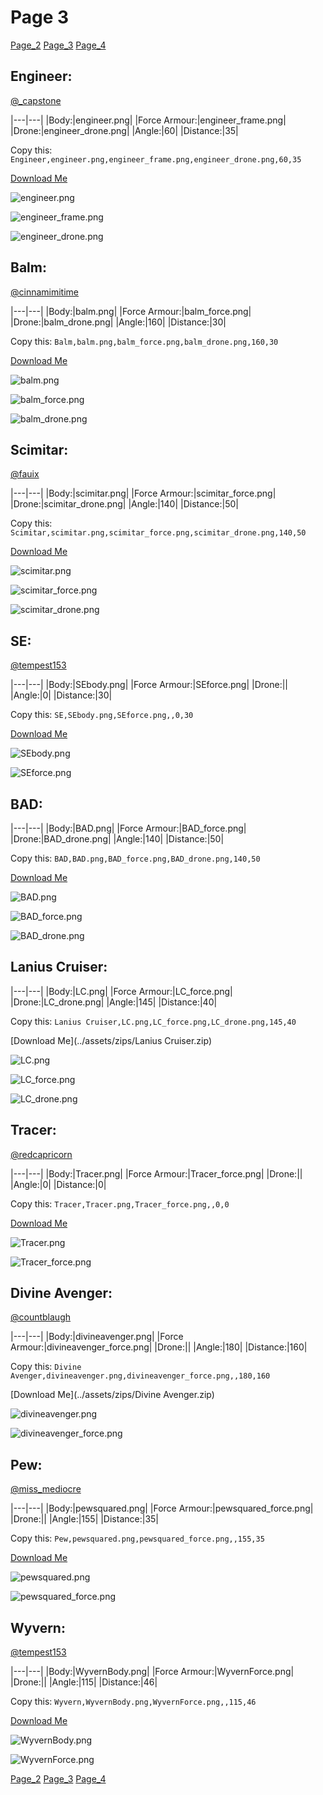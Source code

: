 # Page 3

[Page_2](./Page_2.md)
[Page_3](./Page_3.md)
[Page_4](./Page_4.md)

## **Engineer**:
[@_capstone](https://discord.com/users/551431332253794304)


|---|---|
|Body:|engineer.png|
|Force Armour:|engineer_frame.png|
|Drone:|engineer_drone.png|
|Angle:|60|
|Distance:|35|

Copy this: `Engineer,engineer.png,engineer_frame.png,engineer_drone.png,60,35`

[Download Me](../assets/zips/Engineer.zip)


![engineer.png](./../custom_skins/engineer.png)

![engineer_frame.png](./../custom_skins/engineer_frame.png)


![engineer_drone.png](./../custom_skins/engineer_drone.png)



## **Balm**:
[@cinnamimitime](https://discord.com/users/161502244284530688)


|---|---|
|Body:|balm.png|
|Force Armour:|balm_force.png|
|Drone:|balm_drone.png|
|Angle:|160|
|Distance:|30|

Copy this: `Balm,balm.png,balm_force.png,balm_drone.png,160,30`

[Download Me](../assets/zips/Balm.zip)


![balm.png](./../custom_skins/balm.png)

![balm_force.png](./../custom_skins/balm_force.png)


![balm_drone.png](./../custom_skins/balm_drone.png)



## **Scimitar**:
[@fauix](https://discord.com/users/120018768477945856)


|---|---|
|Body:|scimitar.png|
|Force Armour:|scimitar_force.png|
|Drone:|scimitar_drone.png|
|Angle:|140|
|Distance:|50|

Copy this: `Scimitar,scimitar.png,scimitar_force.png,scimitar_drone.png,140,50`

[Download Me](../assets/zips/Scimitar.zip)


![scimitar.png](./../custom_skins/scimitar.png)

![scimitar_force.png](./../custom_skins/scimitar_force.png)


![scimitar_drone.png](./../custom_skins/scimitar_drone.png)



## **SE**:
[@tempest153](https://discord.com/users/872292077852061736)


|---|---|
|Body:|SEbody.png|
|Force Armour:|SEforce.png|
|Drone:||
|Angle:|0|
|Distance:|30|

Copy this: `SE,SEbody.png,SEforce.png,,0,30`

[Download Me](../assets/zips/SE.zip)


![SEbody.png](./../custom_skins/SEbody.png)

![SEforce.png](./../custom_skins/SEforce.png)




## **BAD**:



|---|---|
|Body:|BAD.png|
|Force Armour:|BAD_force.png|
|Drone:|BAD_drone.png|
|Angle:|140|
|Distance:|50|

Copy this: `BAD,BAD.png,BAD_force.png,BAD_drone.png,140,50`

[Download Me](../assets/zips/BAD.zip)


![BAD.png](./../custom_skins/BAD.png)

![BAD_force.png](./../custom_skins/BAD_force.png)


![BAD_drone.png](./../custom_skins/BAD_drone.png)



## **Lanius Cruiser**:



|---|---|
|Body:|LC.png|
|Force Armour:|LC_force.png|
|Drone:|LC_drone.png|
|Angle:|145|
|Distance:|40|

Copy this: `Lanius Cruiser,LC.png,LC_force.png,LC_drone.png,145,40`

[Download Me](../assets/zips/Lanius Cruiser.zip)


![LC.png](./../custom_skins/LC.png)

![LC_force.png](./../custom_skins/LC_force.png)


![LC_drone.png](./../custom_skins/LC_drone.png)



## **Tracer**:
[@redcapricorn](https://discord.com/users/889494386721841173)


|---|---|
|Body:|Tracer.png|
|Force Armour:|Tracer_force.png|
|Drone:||
|Angle:|0|
|Distance:|0|

Copy this: `Tracer,Tracer.png,Tracer_force.png,,0,0`

[Download Me](../assets/zips/Tracer.zip)


![Tracer.png](./../custom_skins/Tracer.png)

![Tracer_force.png](./../custom_skins/Tracer_force.png)




## **Divine Avenger**:
[@countblaugh](https://discord.com/users/208701691279704066)


|---|---|
|Body:|divineavenger.png|
|Force Armour:|divineavenger_force.png|
|Drone:||
|Angle:|180|
|Distance:|160|

Copy this: `Divine Avenger,divineavenger.png,divineavenger_force.png,,180,160`

[Download Me](../assets/zips/Divine Avenger.zip)


![divineavenger.png](./../custom_skins/divineavenger.png)

![divineavenger_force.png](./../custom_skins/divineavenger_force.png)




## **Pew**:
[@miss_mediocre](https://discord.com/users/251735592734425088)


|---|---|
|Body:|pewsquared.png|
|Force Armour:|pewsquared_force.png|
|Drone:||
|Angle:|155|
|Distance:|35|

Copy this: `Pew,pewsquared.png,pewsquared_force.png,,155,35`

[Download Me](../assets/zips/Pew.zip)


![pewsquared.png](./../custom_skins/pewsquared.png)

![pewsquared_force.png](./../custom_skins/pewsquared_force.png)




## **Wyvern**:
[@tempest153](https://discord.com/users/872292077852061736)


|---|---|
|Body:|WyvernBody.png|
|Force Armour:|WyvernForce.png|
|Drone:||
|Angle:|115|
|Distance:|46|

Copy this: `Wyvern,WyvernBody.png,WyvernForce.png,,115,46`

[Download Me](../assets/zips/Wyvern.zip)


![WyvernBody.png](./../custom_skins/WyvernBody.png)

![WyvernForce.png](./../custom_skins/WyvernForce.png)



[Page_2](./Page_2.md)
[Page_3](./Page_3.md)
[Page_4](./Page_4.md)